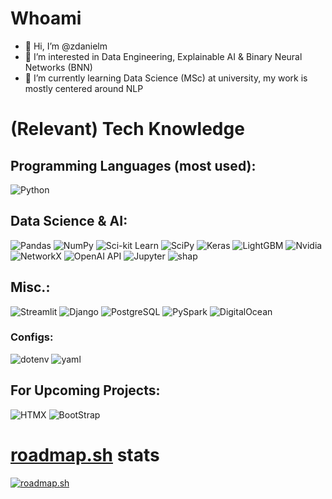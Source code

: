 # Whoami
- 👋 Hi, I’m @zdanielm
- 👀 I’m interested in Data Engineering, Explainable AI & Binary Neural Networks (BNN)<!---, currently dipping foot into Geospatial Data Science too-->
- 🌱 I’m currently learning Data Science (MSc) at university, my work is mostly centered around NLP

# (Relevant) Tech Knowledge

## Programming Languages (most used):
![Python](https://img.shields.io/badge/-Python-3776AB?logo=python&style=flat&logoColor=white) <!--- ![R](https://img.shields.io/badge/-R-276DC3?logo=r&style=flat&logoColor=white) -->

## Data Science & AI:
![Pandas](https://img.shields.io/badge/-Pandas-150458?logo=pandas&style=flat) ![NumPy](https://img.shields.io/badge/-NumPy-013243?logo=numpy&style=flat) ![Sci-kit Learn](https://img.shields.io/badge/-Sci--kit%20Learn-F7931E?logo=scikitlearn&style=flat&logoColor=white) ![SciPy](https://img.shields.io/badge/-SciPy-150458?logo=scipy&style=flat&logoColor=white) ![Keras](https://img.shields.io/badge/-Keras-D00000?logo=keras&style=flat) ![LightGBM](https://img.shields.io/badge/-LightGBM-darkorange?logo=lightgbm&style=flat) ![Nvidia](https://img.shields.io/badge/-CUDA%20&%20RAPIDS%20Toolkit-76B900?logo=nvidia&style=flat&logoColor=white) ![NetworkX](https://img.shields.io/badge/-NetworkX-darkgreen?logo=NetworkX&style=flat) ![OpenAI API](https://img.shields.io/badge/-OpenAI%20API-412991?logo=openai&style=flat&logoColor=white) ![Jupyter](https://img.shields.io/badge/-Jupyter%20Lab&Notebook-F37626?logo=jupyter&style=flat&logoColor=white) ![shap](https://img.shields.io/badge/-SHAP%20(XAI)-8A3391?logo=larq&style=flat&logoColor=white)

## Misc.:
![Streamlit](https://img.shields.io/badge/-Streamlit-FF4B4B?logo=streamlit&style=flat&logoColor=white) ![Django](https://img.shields.io/badge/-Django-092E20?logo=django&style=flat) ![PostgreSQL](https://img.shields.io/badge/-PostgreSQL-4169E1?logo=postgresql&style=flat&logoColor=white) ![PySpark](https://img.shields.io/badge/-PySpark-E25A1C?logo=apachespark&style=flat&logoColor=white) ![DigitalOcean](https://img.shields.io/badge/-DigitalOcean-0080FF?logo=digitalocean&style=flat&logoColor=white)

### Configs:
![dotenv](https://img.shields.io/badge/-.env-fa7735?logo=dotenv&style=flat&logoColor=white) ![yaml](https://img.shields.io/badge/-YAML%20(&%20AWS%20CloudFormation)-CB171E?logo=yaml&style=flat&logoColor=white)

## For Upcoming Projects:
![HTMX](https://img.shields.io/badge/-HTMX-3366CC?logo=htmx&style=flat&logoColor=white) ![BootStrap](https://img.shields.io/badge/-Bootstrap-7952B3?logo=bootstrap&style=flat&logoColor=white)

# [roadmap.sh](https://roadmap.sh) stats
[![roadmap.sh](https://api.roadmap.sh/v1-badge/tall/662913dc4e8cd00d388a86e0?variant=dark)](https://roadmap.sh)
<!---
zdanielm/zdanielm is a ✨ special ✨ repository because its `README.md` (this file) appears on your GitHub profile.
You can click the Preview link to take a look at your changes.
--->
